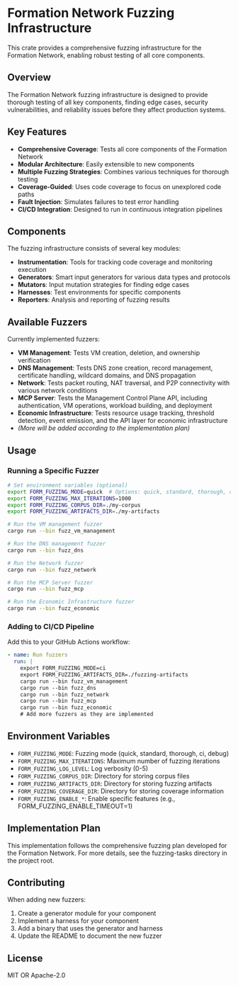 # Formation Network Fuzzing Infrastructure

This crate provides a comprehensive fuzzing infrastructure for the Formation Network, enabling robust testing of all core components.

## Overview

The Formation Network fuzzing infrastructure is designed to provide thorough testing of all key components, finding edge cases, security vulnerabilities, and reliability issues before they affect production systems.

## Key Features

- **Comprehensive Coverage**: Tests all core components of the Formation Network
- **Modular Architecture**: Easily extensible to new components
- **Multiple Fuzzing Strategies**: Combines various techniques for thorough testing
- **Coverage-Guided**: Uses code coverage to focus on unexplored code paths
- **Fault Injection**: Simulates failures to test error handling
- **CI/CD Integration**: Designed to run in continuous integration pipelines

## Components

The fuzzing infrastructure consists of several key modules:

- **Instrumentation**: Tools for tracking code coverage and monitoring execution
- **Generators**: Smart input generators for various data types and protocols
- **Mutators**: Input mutation strategies for finding edge cases
- **Harnesses**: Test environments for specific components
- **Reporters**: Analysis and reporting of fuzzing results

## Available Fuzzers

Currently implemented fuzzers:

- **VM Management**: Tests VM creation, deletion, and ownership verification
- **DNS Management**: Tests DNS zone creation, record management, certificate handling, wildcard domains, and DNS propagation
- **Network**: Tests packet routing, NAT traversal, and P2P connectivity with various network conditions
- **MCP Server**: Tests the Management Control Plane API, including authentication, VM operations, workload building, and deployment
- **Economic Infrastructure**: Tests resource usage tracking, threshold detection, event emission, and the API layer for economic infrastructure
- *(More will be added according to the implementation plan)*

## Usage

### Running a Specific Fuzzer

```bash
# Set environment variables (optional)
export FORM_FUZZING_MODE=quick  # Options: quick, standard, thorough, ci, debug
export FORM_FUZZING_MAX_ITERATIONS=1000
export FORM_FUZZING_CORPUS_DIR=./my-corpus
export FORM_FUZZING_ARTIFACTS_DIR=./my-artifacts

# Run the VM management fuzzer
cargo run --bin fuzz_vm_management

# Run the DNS management fuzzer
cargo run --bin fuzz_dns

# Run the Network fuzzer
cargo run --bin fuzz_network

# Run the MCP Server fuzzer
cargo run --bin fuzz_mcp

# Run the Economic Infrastructure fuzzer
cargo run --bin fuzz_economic
```

### Adding to CI/CD Pipeline

Add this to your GitHub Actions workflow:

```yaml
- name: Run fuzzers
  run: |
    export FORM_FUZZING_MODE=ci
    export FORM_FUZZING_ARTIFACTS_DIR=./fuzzing-artifacts
    cargo run --bin fuzz_vm_management
    cargo run --bin fuzz_dns
    cargo run --bin fuzz_network
    cargo run --bin fuzz_mcp
    cargo run --bin fuzz_economic
    # Add more fuzzers as they are implemented
```

## Environment Variables

- `FORM_FUZZING_MODE`: Fuzzing mode (quick, standard, thorough, ci, debug)
- `FORM_FUZZING_MAX_ITERATIONS`: Maximum number of fuzzing iterations
- `FORM_FUZZING_LOG_LEVEL`: Log verbosity (0-5)
- `FORM_FUZZING_CORPUS_DIR`: Directory for storing corpus files
- `FORM_FUZZING_ARTIFACTS_DIR`: Directory for storing fuzzing artifacts
- `FORM_FUZZING_COVERAGE_DIR`: Directory for storing coverage information
- `FORM_FUZZING_ENABLE_*`: Enable specific features (e.g., FORM_FUZZING_ENABLE_TIMEOUT=1)

## Implementation Plan

This implementation follows the comprehensive fuzzing plan developed for the Formation Network. For more details, see the fuzzing-tasks directory in the project root.

## Contributing

When adding new fuzzers:

1. Create a generator module for your component
2. Implement a harness for your component
3. Add a binary that uses the generator and harness
4. Update the README to document the new fuzzer

## License

MIT OR Apache-2.0 